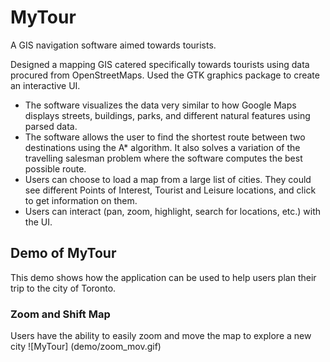 # MyTour
A GIS navigation software aimed towards tourists.


Designed a mapping GIS catered specifically towards tourists using data procured from OpenStreetMaps. Used the GTK graphics package to create an interactive UI. 
* The software visualizes the data very similar to how Google Maps displays streets, buildings, parks, and different natural features using parsed data. 
* The software allows the user to find the shortest route between two destinations using the A* algorithm. It also solves a variation of the travelling salesman problem where the software computes the best possible route. 
* Users can choose to load a map from a large list of cities. They could see different Points of Interest, Tourist and Leisure locations, and click to get information on them. 
* Users can interact (pan, zoom, highlight, search for locations, etc.) with the UI.


## Demo of MyTour
This demo shows how the application can be used to help users plan their trip to the city of Toronto.

### Zoom and Shift Map
Users have the ability to easily zoom and move the map to explore a new city
![MyTour] (demo/zoom_mov.gif)


